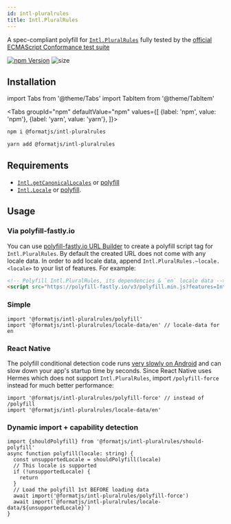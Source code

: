 ```yaml
---
id: intl-pluralrules
title: Intl.PluralRules
---
```


A spec-compliant polyfill for [`Intl.PluralRules`](https://developer.mozilla.org/en-US/docs/Web/JavaScript/Reference/Global_Objects/PluralRules) fully tested by the [official ECMAScript Conformance test suite](https://github.com/tc39/test262)

[![npm Version](https://img.shields.io/npm/v/@formatjs/intl-pluralrules.svg?style=flat-square)](https://www.npmjs.org/package/@formatjs/intl-pluralrules)
![size](https://badgen.net/bundlephobia/minzip/@formatjs/intl-pluralrules)

## Installation

import Tabs from '@theme/Tabs'
import TabItem from '@theme/TabItem'

<Tabs
groupId="npm"
defaultValue="npm"
values={[
{label: 'npm', value: 'npm'},
{label: 'yarn', value: 'yarn'},
]}>
<TabItem value="npm">

```sh
npm i @formatjs/intl-pluralrules
```

</TabItem>
<TabItem value="yarn">

```sh
yarn add @formatjs/intl-pluralrules
```

</TabItem>
</Tabs>

## Requirements

- [`Intl.getCanonicalLocales`](https://developer.mozilla.org/en-US/docs/Web/JavaScript/Reference/Global_Objects/Intl/getCanonicalLocales) or [polyfill](intl-getcanonicallocales.md)
- [`Intl.Locale`](https://developer.mozilla.org/en-US/docs/Web/JavaScript/Reference/Global_Objects/Intl/Locale) or [polyfill](intl-locale.md).

## Usage

### Via polyfill-fastly.io

You can use [polyfill-fastly.io URL Builder](https://polyfill-fastly.io/) to create a polyfill script tag for `Intl.PluralRules`. By default the created URL does not come with any locale data. In order to add locale data, append `Intl.PluralRules.~locale.<locale>` to your list of features. For example:

```html
<!-- Polyfill Intl.PluralRules, its dependencies & `en` locale data -->
<script src="https://polyfill-fastly.io/v3/polyfill.min.js?features=Intl.PluralRules,Intl.PluralRules.~locale.en"></script>
```

### Simple

```tsx
import '@formatjs/intl-pluralrules/polyfill'
import '@formatjs/intl-pluralrules/locale-data/en' // locale-data for en
```

### React Native

The polyfill conditional detection code runs [very slowly on Android](https://github.com/formatjs/formatjs/issues/4463) and can slow down your app's startup time by seconds. Since React Native uses Hermes which does not support `Intl.PluralRules`, import `/polyfill-force` instead for much better performance:

```tsx
import '@formatjs/intl-pluralrules/polyfill-force' // instead of /polyfill
import '@formatjs/intl-pluralrules/locale-data/en'
```

### Dynamic import + capability detection

```tsx
import {shouldPolyfill} from '@formatjs/intl-pluralrules/should-polyfill'
async function polyfill(locale: string) {
  const unsupportedLocale = shouldPolyfill(locale)
  // This locale is supported
  if (!unsupportedLocale) {
    return
  }
  // Load the polyfill 1st BEFORE loading data
  await import('@formatjs/intl-pluralrules/polyfill-force')
  await import(`@formatjs/intl-pluralrules/locale-data/${unsupportedLocale}`)
}
```
